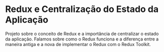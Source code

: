 
# Redux e Centralização do Estado da Aplicação

Projeto sobre o conceito de Redux e a importância de centralizar o estado da aplicação. Falamos sobre como o Redux funciona e a diferença entre a maneira antiga e a nova de implementar o Redux com o Redux Toolkit.